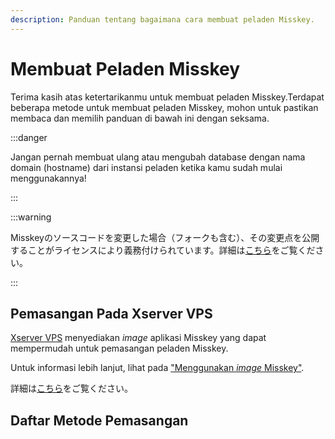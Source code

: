 ```yaml
---
description: Panduan tentang bagaimana cara membuat peladen Misskey.
---
```


# Membuat Peladen Misskey

Terima kasih atas ketertarikanmu untuk membuat peladen Misskey.Terdapat beberapa metode untuk membuat peladen Misskey, mohon untuk pastikan membaca dan memilih panduan di bawah ini dengan seksama.

:::danger

Jangan pernah membuat ulang atau mengubah database dengan nama domain (hostname) dari instansi peladen ketika kamu sudah mulai menggunakannya!

:::

:::warning

Misskeyのソースコードを変更した場合（フォークも含む）、その変更点を公開することがライセンスにより義務付けられています。詳細は[こちら](/docs/for-admin/install/resources/forking/)をご覧ください。

:::

## Pemasangan Pada Xserver VPS

[Xserver VPS](https://vps.xserver.ne.jp/) menyediakan _image_ aplikasi Misskey yang dapat mempermudah untuk pemasangan peladen Misskey.

Untuk informasi lebih lanjut, lihat pada ["Menggunakan _image_ Misskey"](https://vps.xserver.ne.jp/support/manual/man_server_app_use_misskey.php).

詳細は[こちら](https://sns.xserver.ne.jp/misskey.php)をご覧ください。

## Daftar Metode Pemasangan

<MkIndex />
